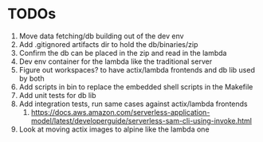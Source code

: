 # TODOs

1. Move data fetching/db building out of the dev env
1. Add .gitignored artifacts dir to hold the db/binaries/zip
1. Confirm the db can be placed in the zip and read in the lambda
1. Dev env container for the lambda like the traditional server
1. Figure out workspaces? to have actix/lambda frontends and db lib used by both
1. Add scripts in bin to replace the embedded shell scripts in the Makefile
1. Add unit tests for db lib
1. Add integration tests, run same cases against actix/lambda frontends
   1. https://docs.aws.amazon.com/serverless-application-model/latest/developerguide/serverless-sam-cli-using-invoke.html
1. Look at moving actix images to alpine like the lambda one